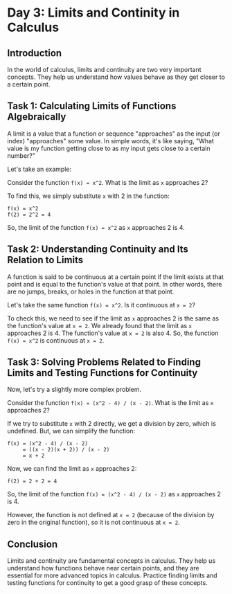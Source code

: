 # Day 3: Limits and Continity in Calculus

## Introduction
In the world of calculus, limits and continuity are two very important concepts. They help us understand how values behave as they get closer to a certain point. 

## Task 1: Calculating Limits of Functions Algebraically

A limit is a value that a function or sequence "approaches" as the input (or index) "approaches" some value. In simple words, it's like saying, "What value is my function getting close to as my input gets close to a certain number?"

Let's take an example:

Consider the function `f(x) = x^2`. What is the limit as `x` approaches 2?

To find this, we simply substitute `x` with 2 in the function:

```
f(x) = x^2
f(2) = 2^2 = 4
```

So, the limit of the function `f(x) = x^2` as `x` approaches 2 is 4.

## Task 2: Understanding Continuity and Its Relation to Limits

A function is said to be continuous at a certain point if the limit exists at that point and is equal to the function's value at that point. In other words, there are no jumps, breaks, or holes in the function at that point.

Let's take the same function `f(x) = x^2`. Is it continuous at `x = 2`?

To check this, we need to see if the limit as `x` approaches 2 is the same as the function's value at `x = 2`. We already found that the limit as `x` approaches 2 is 4. The function's value at `x = 2` is also 4. So, the function `f(x) = x^2` is continuous at `x = 2`.

## Task 3: Solving Problems Related to Finding Limits and Testing Functions for Continuity

Now, let's try a slightly more complex problem.

Consider the function `f(x) = (x^2 - 4) / (x - 2)`. What is the limit as `x` approaches 2?

If we try to substitute `x` with 2 directly, we get a division by zero, which is undefined. But, we can simplify the function:

```
f(x) = (x^2 - 4) / (x - 2)
     = ((x - 2)(x + 2)) / (x - 2)
     = x + 2
```

Now, we can find the limit as `x` approaches 2:

```
f(2) = 2 + 2 = 4
```

So, the limit of the function `f(x) = (x^2 - 4) / (x - 2)` as `x` approaches 2 is 4.

However, the function is not defined at `x = 2` (because of the division by zero in the original function), so it is not continuous at `x = 2`.

## Conclusion

Limits and continuity are fundamental concepts in calculus. They help us understand how functions behave near certain points, and they are essential for more advanced topics in calculus. Practice finding limits and testing functions for continuity to get a good grasp of these concepts.